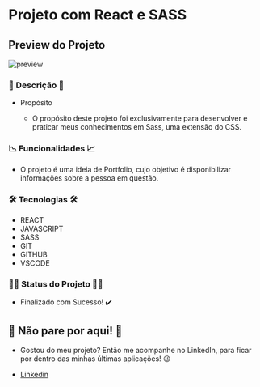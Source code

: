 # Projeto com React e SASS

## Preview do Projeto

![preview](../react_sass//src/assets/react-sass.gif)

### 📃 Descrição 📃

- Propósito

    - O propósito deste projeto foi exclusivamente para desenvolver e praticar meus conhecimentos em Sass, uma extensão do CSS.

### 📉 Funcionalidades 📈

- O projeto é uma ideia de Portfolio, cujo objetivo é disponibilizar informações sobre a pessoa em questão.

### 🛠️ Tecnologias 🛠️

- REACT
- JAVASCRIPT
- SASS
- GIT
- GITHUB
- VSCODE

### 👨‍💻 Status do Projeto 👨‍💻

- Finalizado com Sucesso! ✔️

## 🛑 Não pare por aqui! 🛑

- Gostou do meu projeto? Então me acompanhe no LinkedIn, para ficar por dentro das minhas últimas aplicações! 😉

- [Linkedin](https://www.linkedin.com/in/thasyo-peres-63aa27235/)
